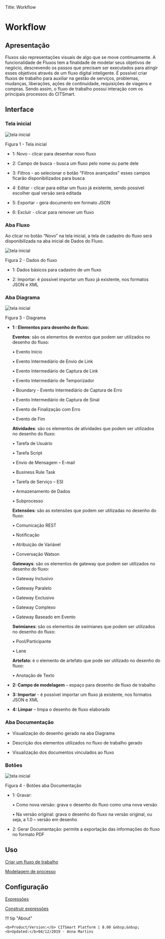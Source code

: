 Title: Workflow

# Workflow

Apresentação
-----------

Fluxos são representações visuais de algo que se move continuamente. A funcionalidade de Fluxos tem a finalidade de modelar seus objetivos de negócio, descrevendo os passos que precisam ser executados para atingir esses objetivos através de um fluxo digital inteligente. É possível criar fluxos de trabalho para auxiliar na gestão de serviços, problemas, mudanças, liberações, ações de continuidade, requisições de viagens e compras. Sendo assim, o fluxo de trabalho possui interação com os principais processos do CITSmart.

## Interface

### Tela inicial

![tela inicial](images/workflow-1.png)

Figura 1 - Tela inicial


 - 1: Novo - clicar para desenhar novo fluxo

 - 2: Campo de busca - busca um fluxo pelo nome ou parte dele
 
 - 3: Filtros - ao selecionar o botão "Filtros avançados" esses campos ficarão disponibilizados para busca
 
 - 4: Editar - clicar para editar um fluxo já existente, sendo possível escolher qual versão será editada
 
 - 5: Exportar - gera documento em formato JSON
 
 - 6: Excluir - clicar para remover um fluxo

### Aba Fluxo

Ao clicar no botão “Novo” na tela inicial, a tela de cadastro do fluxo será disponibilizada na aba inicial de Dados do Fluxo.

![tela inicial](images/workflow-2.png)

Figura 2 - Dados do fluxo


 - 1: Dados básicos para cadastro de um fluxo
  
 - 2: Importar: é possível importar um fluxo já existente, nos formatos JSON e XML


### Aba Diagrama

![tela inicial](images/workflow-3.png)

Figura 3 - Diagrama

- **1 : Elementos para desenho de fluxo:**
  
  **Eventos**: são os elementos de eventos que podem ser utilizados no desenho do fluxo:

  • Evento Início

  • Evento Intermediário de Envio de Link

  • Evento Intermediário de Captura de Link

  • Evento Intermediário de Temporizador

  • Boundary - Evento Intermediário de Captura de Erro

  • Evento Intermediário de Captura de Sinal

  • Evento de Finalização com Erro

  • Evento de Fim
  
  **Atividades**: são os elementos de atividades que podem ser utilizados no desenho do fluxo:

   • Tarefa de Usuário

   • Tarefa Script

   • Envio de Mensagem – E-mail

   • Business Rule Task

   • Tarefa de Serviço – ESI

   • Armazenamento de Dados

   • Subprocesso

    **Extensões**: são as extensões que podem ser utilizadas no desenho do fluxo:

   • Comunicação REST

   • Notificação

   • Atribuição de Variável

   • Conversação Watson
   
   **Gateways**: são os elementos de gateway que podem ser utilizados no desenho do fluxo:

   • Gateway Inclusivo

   • Gateway Paralelo

   • Gateway Exclusivo

   • Gateway Complexo

   • Gateway Baseado em Evento

    **Swimianes**: são os elementos de swimianes que podem ser utilizados no desenho do fluxo:

   • Pool/Participante

   • Lane
   
   **Artefato**: é o elemento de artefato que pode ser utilizado no desenho do fluxo:

   • Anotação de Texto
   

 - **2: Campo de modelagem** – espaço para desenho de fluxo de trabalho
 
 - **3: Importar** - é possível importar um fluxo já existente, nos formatos JSON e XML

 - **4: Limpar** – limpa o desenho de fluxo elaborado

### Aba Documentação

 - Visualização do desenho gerado na aba Diagrama

 - Descrição dos elementos utilizados no fluxo de trabalho gerado

 - Visualização dos documentos vinculados ao fluxo

### Botões

![tela inicial](images/workflow-4.png)

Figura 4 - Botões aba Documentação

 - 1: Gravar:  
 
     •	Como nova versão: grava o desenho do fluxo como uma nova versão

     •	Na versão original: grava o desenho do fluxo na versão original, ou seja, a 1.0 – versão em desenho

 - 2: Gerar Documentação: permite a exportação das informações do fluxo no formato PDF


Uso
---

[Criar um fluxo de trabalho](/pt-br/citsmart-platform-8/workflow/use/create-flow.html)

[Modelagem de processo](/pt-br/citsmart-platform-8/workflow/use/modeling.html)


Configuração
----------

[Expressões](/pt-br/citsmart-platform-8/workflow/configuration/expressions.html)

[Construir expressões](/pt-br/citsmart-platform-8/workflow/configuration/expressions-creator.html)

!!! tip "About"

    <b>Product/Version:</b> CITSmart Platform | 8.00 &nbsp;&nbsp;
    <b>Updated:</b>04/12/2019 - Anna Martins
